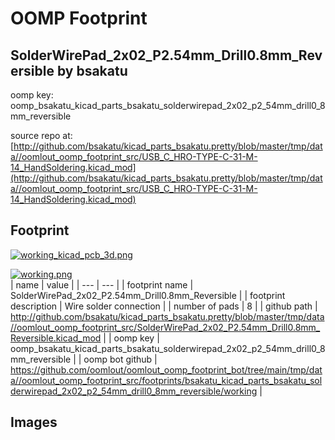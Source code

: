 # OOMP Footprint  
## SolderWirePad_2x02_P2.54mm_Drill0.8mm_Reversible  by bsakatu  
  
oomp key: oomp_bsakatu_kicad_parts_bsakatu_solderwirepad_2x02_p2_54mm_drill0_8mm_reversible  
  
source repo at: [http://github.com/bsakatu/kicad_parts_bsakatu.pretty/blob/master/tmp/data//oomlout_oomp_footprint_src/USB_C_HRO-TYPE-C-31-M-14_HandSoldering.kicad_mod](http://github.com/bsakatu/kicad_parts_bsakatu.pretty/blob/master/tmp/data//oomlout_oomp_footprint_src/USB_C_HRO-TYPE-C-31-M-14_HandSoldering.kicad_mod)  
## Footprint  
  
[![working_kicad_pcb_3d.png](working_kicad_pcb_3d_600.png)](working_kicad_pcb_3d.png)  
  
[![working.png](working_600.png)](working.png)  
| name | value | 
| --- | --- | 
| footprint name | SolderWirePad_2x02_P2.54mm_Drill0.8mm_Reversible | 
| footprint description | Wire solder connection | 
| number of pads | 8 | 
| github path | http://github.com/bsakatu/kicad_parts_bsakatu.pretty/blob/master/tmp/data//oomlout_oomp_footprint_src/SolderWirePad_2x02_P2.54mm_Drill0.8mm_Reversible.kicad_mod | 
| oomp key | oomp_bsakatu_kicad_parts_bsakatu_solderwirepad_2x02_p2_54mm_drill0_8mm_reversible | 
| oomp bot github | https://github.com/oomlout/oomlout_oomp_footprint_bot/tree/main/tmp/data//oomlout_oomp_footprint_src/footprints/bsakatu_kicad_parts_bsakatu_solderwirepad_2x02_p2_54mm_drill0_8mm_reversible/working | 
## Images  
